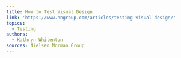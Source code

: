 ```yaml
---
title: How to Test Visual Design
link: 'https://www.nngroup.com/articles/testing-visual-design/'
topics:
  - Testing
authors:
  - Kathryn Whitenton
sources: Nielsen Norman Group
---
```


